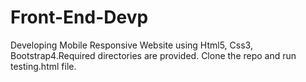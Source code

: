# Front-End-Devp

Developing Mobile Responsive Website using Html5, Css3, Bootstrap4.Required directories are provided. Clone the repo and run testing.html file.

